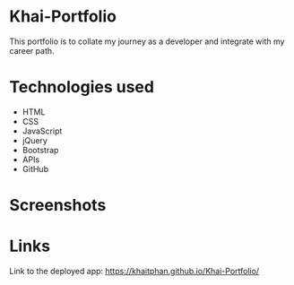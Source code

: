 # Khai-Portfolio
This portfolio is to collate my journey as a developer and integrate with my career path.


# Technologies used

- HTML
- CSS
- JavaScript
- jQuery
- Bootstrap
- APIs
- GitHub

# Screenshots

# Links

Link to the deployed app:
https://khaitphan.github.io/Khai-Portfolio/


